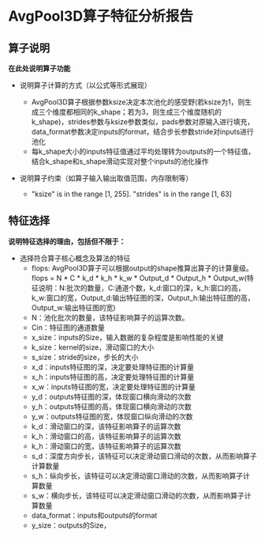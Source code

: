 # AvgPool3D算子特征分析报告

## 算子说明
**在此处说明算子功能**
+ 说明算子计算的方式（以公式等形式展现）
    + AvgPool3D算子根据参数ksize决定本次池化的感受野(若ksize为1，则生成三个维度都相同的k_shape；若为3，则生成三个维度随机的k_shape)，strides参数与ksize参数类似，pads参数对原输入进行填充，data_format参数决定inputs的format，结合步长参数stride对inputs进行池化
    + 每k_shape大小的inputs特征值通过平均处理转为outputs的一个特征值，结合k_shape和s_shape滑动实现对整个inputs的池化操作
    
+ 说明算子约束（如算子输入输出取值范围，内存限制等）
  + "ksize" is in the range [1, 255]. "strides" is in the range [1, 63] 

## 特征选择
**说明特征选择的理由，包括但不限于：**
+ 选择符合算子核心概念及算法的特征
  + flops: AvgPool3D算子可以根据output的shape推算出算子的计算量级。flops = N * C * k_d * k_h * k_w * Output_d * Output_h * Output_w(特征说明：N:批次的数量，C:通道个数，k_d:窗口的深，k_h:窗口的高，k_w:窗口的宽，Output_d:输出特征图的深，Output_h:输出特征图的高，Output_w:输出特征图的宽)
  + N：池化批次的数量，该特征影响算子的运算次数。
  + Cin：特征图的通道数量
  + x_size：inputs的Size，输入数据的复杂程度是影响性能的关键
  + k_size：kernel的size，滑动窗口的大小
  + s_size：stride的size，步长的大小
  + x_d：inputs特征图的深，决定要处理特征图的计算量
  + x_h：inputs特征图的高，决定要处理特征图的计算量
  + x_w：inputs特征图的宽，决定要处理特征图的计算量
  + y_d：outputs特征图的深，体现窗口横向滑动的次数
  + y_h：outputs特征图的高，体现窗口横向滑动的次数
  + y_w：outputs特征图的宽，体现窗口纵向滑动的次数
  + k_d：滑动窗口的深，该特征影响算子的运算次数
  + k_h：滑动窗口的高，该特征影响算子的运算次数
  + k_h：滑动窗口的宽，该特征影响算子的运算次数
  + s_d：深度方向步长，该特征可以决定滑动窗口滑动的次数，从而影响算子计算数量
  + s_h：纵向步长，该特征可以决定滑动窗口滑动的次数，从而影响算子计算数量
  + s_w：横向步长，该特征可以决定滑动窗口滑动的次数，从而影响算子计算数量
  + data_format：inputs和outputs的format
  + y_size：outputs的Size，